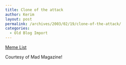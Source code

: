 ```yaml
---
title: Clone of the attack
author: Kerim
layout: post
permalink: /archives/2003/02/19/clone-of-the-attack/
categories:
  - Old Blog Import
---
```

<a href="http://memewatch.com/thelist/archives/000085.html" onclick="_gaq.push(['_trackEvent', 'outbound-article', 'http://memewatch.com/thelist/archives/000085.html', 'Meme List']);" >Meme List</a>

Courtesy of Mad Magazine!

